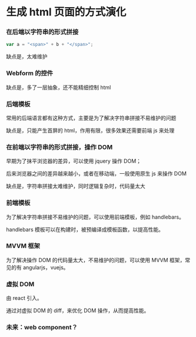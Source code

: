 # 生成 html 页面的方式演化

### 在后端以字符串的形式拼接

```js
var a = "<span>" + b + "</span>";
```

缺点是，太难维护

### Webform 的控件

缺点是，多了一层抽象，还不能精细控制 html

### 后端模板

常用的后端语言都有这种方式，主要是为了解决字符串拼接不易维护的问题

缺点是，只能产生首屏的 html，作用有限，很多效果还需要前端 js 来处理

### 在前端以字符串的形式拼接，操作 DOM

早期为了抹平浏览器的差异，可以使用 jquery 操作 DOM；

后来浏览器之间的差异越来越小，或者在移动端，一般使用原生 js 来操作 DOM

缺点是，字符串拼接太难维护，同时逻辑复杂时，代码量太大

### 前端模板

为了解决字符串拼接不易维护的问题，可以使用前端模板，例如 handlebars。

handlebars 模板可以在构建时，被预编译成模板函数，以提高性能。

### MVVM 框架

为了解决操作 DOM 的代码量太大，不易维护的问题，可以使用 MVVM 框架，常见的有 angularjs，vuejs。

### 虚拟 DOM

由 react 引入。

通过对虚拟 DOM 的 diff，来优化 DOM 操作，从而提高性能。

### 未来：web component？